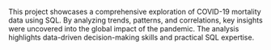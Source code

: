 This project showcases a comprehensive exploration of COVID-19 mortality data using SQL.
By analyzing trends, patterns, and correlations, key insights were uncovered into the global impact of the pandemic.
The analysis highlights data-driven decision-making skills and practical SQL expertise.
